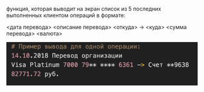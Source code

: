 функция, которая выводит на экран список из 5 последних выполненных клиентом операций в формате:

<дата перевода> <описание перевода>
<откуда> -> <куда>
<сумма перевода> <валюта>

![img_1.png](img_1.png)